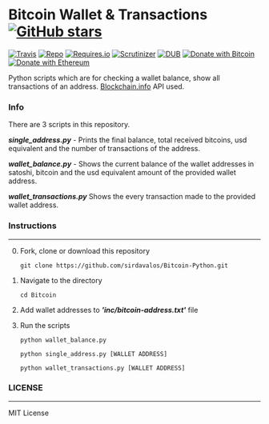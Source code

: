 # Bitcoin Wallet & Transactions [![GitHub stars](https://img.shields.io/github/stars/badges/shields.svg?style=social&label=Stars)](https://github.com/sirdavalos/Bitcoin-Python-Python/)

[![Travis](https://img.shields.io/travis/rust-lang/rust.svg)](https://github.com/sirdavalos/Bitcoin-Python)
[![Repo](https://img.shields.io/badge/source-GitHub-303030.svg?maxAge=3600&style=flat-square)](https://github.com/sirdavalos/Bitcoin-Python)
[![Requires.io](https://img.shields.io/requires/github/celery/celery.svg)](https://requires.io/github/sirdavalos/Bitcoin/requirements/?branch=master)
[![Scrutinizer](https://img.shields.io/scrutinizer/g/filp/whoops.svg)](https://github.com/sirdavalos/Bitcoin-Python)
[![DUB](https://img.shields.io/dub/l/vibe-d.svg)](https://choosealicense.com/licenses/mit/)
[![Donate with Bitcoin](https://img.shields.io/badge/Donate-BTC-orange.svg)](https://blockchain.info/address/17dXgYr48j31myKiAhnM5cQx78XBNyeBWM)
[![Donate with Ethereum](https://img.shields.io/badge/Donate-ETH-blue.svg)](https://etherscan.io/address/91dd20538de3b48493dfda212217036257ae5150)

Python scripts which are for checking a wallet balance, show all transactions of an address.
[Blockchain.info](https://blockchain.info/api) API used.

### Info

There are 3 scripts in this repository.

***single_address.py*** - Prints the final balance, total received bitcoins, usd equivalent and the number of transactions of the address.

***wallet_balance.py*** - Shows the current balance of the wallet addresses in satoshi, bitcoin and the usd equivalent amount of the provided wallet address.

***wallet_transactions.py*** Shows the every transaction made to the provided wallet address.

### Instructions
------

0. Fork, clone or download this repository

    `git clone https://github.com/sirdavalos/Bitcoin-Python.git`

1. Navigate to the directory

    `cd Bitcoin`

2. Add wallet addresses to ***'inc/bitcoin-address.txt'*** file

3. Run the scripts

    `python wallet_balance.py`

    `python single_address.py [WALLET ADDRESS]`
    
    `python wallet_transactions.py [WALLET ADDRESS]`


### LICENSE
------

MIT License
